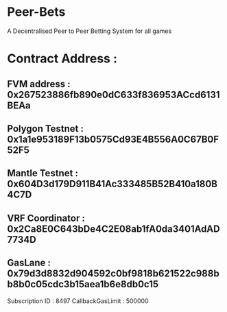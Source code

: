 # Peer-Bets
A Decentralised Peer to Peer Betting System for all games 

# Contract Address : 

## FVM address : 0x267523886fb890e0dC633f836953ACcd6131BEAa 


 ## Polygon Testnet : 0x1a1e953189F13b0575Cd93E4B556A0C67B0F52F5



## Mantle Testnet : 0x604D3d179D911B41Ac333485B52B410a180B4C7D



## VRF Coordinator : 0x2Ca8E0C643bDe4C2E08ab1fA0da3401AdAD7734D

## GasLane : 0x79d3d8832d904592c0bf9818b621522c988bb8b0c05cdc3b15aea1b6e8db0c15

Subscription ID : 8497
CallbackGasLimit : 500000 
